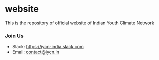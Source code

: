 # website

This is the repository of official website of Indian Youth Climate Network


### Join Us

- Slack: https://iycn-india.slack.com
- Email: contact@iycn.in
